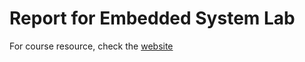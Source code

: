 # Report for Embedded System Lab


For course resource, check the [website](http://www1.ee.nthu.edu.tw/ee240500/)
